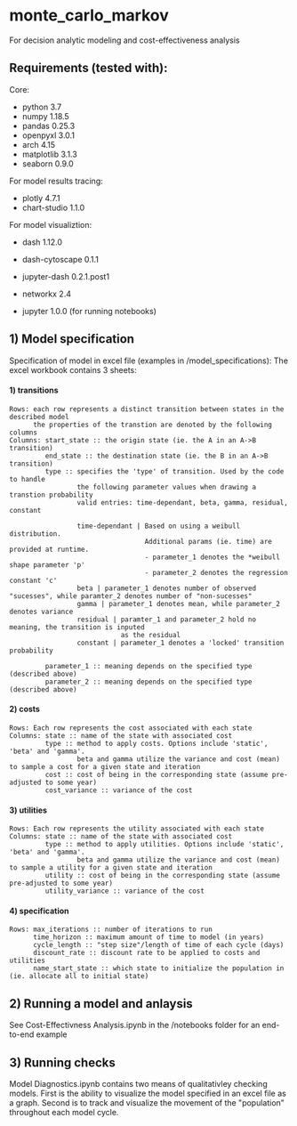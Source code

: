 # monte_carlo_markov
For decision analytic modeling and cost-effectiveness analysis

## Requirements (tested with):
Core:
* python 3.7
* numpy 1.18.5
* pandas 0.25.3
* openpyxl 3.0.1 
* arch 4.15 
* matplotlib 3.1.3 
* seaborn 0.9.0

For model results tracing:
* plotly 4.7.1
* chart-studio 1.1.0

For model visualiztion:
* dash 1.12.0 
* dash-cytoscape 0.1.1
* jupyter-dash 0.2.1.post1 
* networkx 2.4

* jupyter 1.0.0 (for running notebooks)

## 1) Model specification
Specification of model in excel file (examples in /model_specifications):
The excel workbook contains 3 sheets: 
#### 1) transitions 
    Rows: each row represents a distinct transition between states in the described model
          the properties of the transtion are denoted by the following columns
    Columns: start_state :: the origin state (ie. the A in an A->B transition)
             end_state :: the destination state (ie. the B in an A->B transition)
             type :: specifies the 'type' of transition. Used by the code to handle 
                     the following parameter values when drawing a transtion probability
                     valid entries: time-dependant, beta, gamma, residual, constant

                     time-dependant | Based on using a weibull distribution. 
                                      Additional params (ie. time) are provided at runtime.
                                      - parameter_1 denotes the *weibull shape parameter 'p'
                                      - parameter_2 denotes the regression constant 'c'
                     beta | parameter_1 denotes number of observed "sucesses", while paramter_2 denotes number of "non-sucesses"
                     gamma | parameter_1 denotes mean, while parameter_2 denotes variance 
                     residual | paramter_1 and parameter_2 hold no meaning, the transition is inputed
                                as the residual
                     constant | parameter_1 denotes a 'locked' transition probability
             
             parameter_1 :: meaning depends on the specified type (described above)
             parameter_2 :: meaning depends on the specified type (described above)
#### 2) costs 
    Rows: Each row represents the cost associated with each state
    Columns: state :: name of the state with associated cost
             type :: method to apply costs. Options include 'static', 'beta' and 'gamma'.
                     beta and gamma utilize the variance and cost (mean) to sample a cost for a given state and iteration
             cost :: cost of being in the corresponding state (assume pre-adjusted to some year)
             cost_variance :: variance of the cost
#### 3) utilities
    Rows: Each row represents the utility associated with each state
    Columns: state :: name of the state with associated cost
             type :: method to apply utilities. Options include 'static', 'beta' and 'gamma'.
                     beta and gamma utilize the variance and cost (mean) to sample a utility for a given state and iteration
             utility :: cost of being in the corresponding state (assume pre-adjusted to some year)
             utility_variance :: variance of the cost
#### 4) specification
    Rows: max_iterations :: number of iterations to run
          time_horizon :: maximum amount of time to model (in years)
          cycle_length :: "step size"/length of time of each cycle (days)
          discount_rate :: discount rate to be applied to costs and utilities 
          name_start_state :: which state to initialize the population in (ie. allocate all to initial state)

## 2) Running a model and anlaysis
See Cost-Effectivness Analysis.ipynb in the /notebooks folder for an end-to-end example 

## 3) Running checks
Model Diagnostics.ipynb contains two means of qualitativley checking models. First is the ability to visualize the model specified in an excel file as a graph. Second is to track and visualize the movement of the "population" throughout each model cycle.
